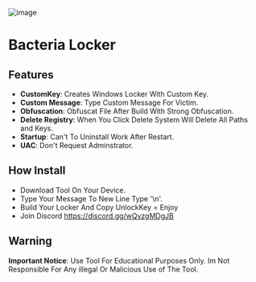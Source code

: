 ![image](https://github.com/user-attachments/assets/d2d5a5fe-2bdb-4d88-9bc2-2d7d8c04d00f)


# Bacteria Locker
## Features

- **CustomKey**: Creates Windows Locker With Custom Key.
- **Custom Message**: Type Custom Message For Victim.
- **Obfuscation**: Obfuscat File After Build With Strong Obfuscation.
- **Delete Registry**: When You Click Delete System Will Delete All Paths and Keys.
- **Startup**: Can't To Uninstall Work After Restart.
- **UAC**: Don't Request Adminstrator.
## How Install

- Download Tool On Your Device.
- Type Your Message To New Line Type '\n'.
- Build Your Locker And Copy UnlockKey = Enjoy
- Join Discord https://discord.gg/wQyzgMDgJB

## Warning

**Important Notice**: Use Tool For Educational Purposes Only. Im Not Responsible For Any illegal Or Malicious Use of The Tool.

